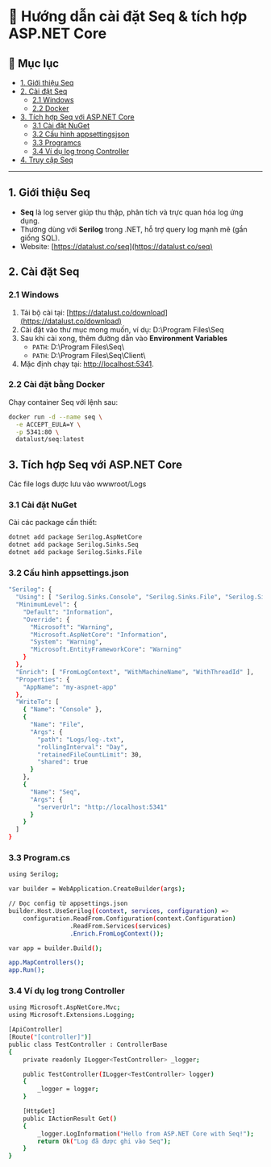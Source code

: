 # 🚀 Hướng dẫn cài đặt Seq & tích hợp ASP.NET Core

## 📑 Mục lục
- [1. Giới thiệu Seq](#1-giới-thiệu-seq)
- [2. Cài đặt Seq](#2-cài-đặt-seq)  
  - [2.1 Windows](#21-windows)  
  - [2.2 Docker](#23-docker)  
- [3. Tích hợp Seq với ASP.NET Core](#3-tích-hợp-seq-với-aspnet-core)  
  - [3.1 Cài đặt NuGet](#31-cài-đặt-nuget)  
  - [3.2 Cấu hình appsettingsjson](#32-cấu-hình-appsettingsjson)  
  - [3.3 Programcs](#33-programcs)  
  - [3.4 Ví dụ log trong Controller](#34-ví-dụ-log-trong-controller)  
- [4. Truy cập Seq](#4-truy-cập-seq)

---

## 1. Giới thiệu Seq
- **Seq** là log server giúp thu thập, phân tích và trực quan hóa log ứng dụng.
- Thường dùng với **Serilog** trong .NET, hỗ trợ query log mạnh mẽ (gần giống SQL).
- Website: [https://datalust.co/seq](https://datalust.co/seq)

## 2. Cài đặt Seq
### 2.1 Windows 
1. Tải bộ cài tại: [https://datalust.co/download](https://datalust.co/download)  
2. Cài đặt vào thư mục mong muốn, ví dụ: D:\Program Files\Seq
3. Sau khi cài xong, thêm đường dẫn vào **Environment Variables**
   - `PATH`: D:\Program Files\Seq\
   - `PATH`: D:\Program Files\Seq\Client\
5. Mặc định chạy tại: [http://localhost:5341](http://localhost:5341). 

### 2.2 Cài đặt bằng Docker
Chạy container Seq với lệnh sau:

```bash
docker run -d --name seq \
  -e ACCEPT_EULA=Y \
  -p 5341:80 \
  datalust/seq:latest
```

## 3. Tích hợp Seq với ASP.NET Core
Các file logs được lưu vào wwwroot/Logs
### 3.1 Cài đặt NuGet
Cài các package cần thiết:

```bash
dotnet add package Serilog.AspNetCore
dotnet add package Serilog.Sinks.Seq
dotnet add package Serilog.Sinks.File
```
### 3.2 Cấu hình appsettings.json
```bash
"Serilog": {
  "Using": [ "Serilog.Sinks.Console", "Serilog.Sinks.File", "Serilog.Sinks.Seq" ],
  "MinimumLevel": {
    "Default": "Information",
    "Override": {
      "Microsoft": "Warning",
      "Microsoft.AspNetCore": "Information",
      "System": "Warning",
      "Microsoft.EntityFrameworkCore": "Warning"
    }
  },
  "Enrich": [ "FromLogContext", "WithMachineName", "WithThreadId" ],
  "Properties": {
    "AppName": "my-aspnet-app"
  },
  "WriteTo": [
    { "Name": "Console" },
    {
      "Name": "File",
      "Args": {
        "path": "Logs/log-.txt",
        "rollingInterval": "Day",
        "retainedFileCountLimit": 30,
        "shared": true
      }
    },
    {
      "Name": "Seq",
      "Args": {
        "serverUrl": "http://localhost:5341"
      }
    }
  ]
}

```
### 3.3 Program.cs
```bash
using Serilog;

var builder = WebApplication.CreateBuilder(args);

// Đọc config từ appsettings.json
builder.Host.UseSerilog((context, services, configuration) =>
    configuration.ReadFrom.Configuration(context.Configuration)
                 .ReadFrom.Services(services)
                 .Enrich.FromLogContext());

var app = builder.Build();

app.MapControllers();
app.Run();

```
### 3.4 Ví dụ log trong Controller
```bash
using Microsoft.AspNetCore.Mvc;
using Microsoft.Extensions.Logging;

[ApiController]
[Route("[controller]")]
public class TestController : ControllerBase
{
    private readonly ILogger<TestController> _logger;

    public TestController(ILogger<TestController> logger)
    {
        _logger = logger;
    }

    [HttpGet]
    public IActionResult Get()
    {
        _logger.LogInformation("Hello from ASP.NET Core with Seq!");
        return Ok("Log đã được ghi vào Seq");
    }
}

```


